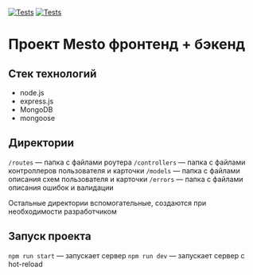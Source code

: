 [![Tests](https://github.com/yandex-praktikum/express-mesto-gha/actions/workflows/tests-13-sprint.yml/badge.svg)](https://github.com/HannahStarling/express-mesto-gha/actions/workflows/tests-13-sprint.yml) [![Tests](https://github.com/yandex-praktikum/express-mesto-gha/actions/workflows/tests-14-sprint.yml/badge.svg)](https://github.com/HannahStarling/express-mesto-gha/actions/workflows/tests-14-sprint.yml)

# Проект Mesto фронтенд + бэкенд

## Стек технологий

- node.js
- express.js
- MongoDB
- mongoose

## Директории

`/routes` — папка с файлами роутера
`/controllers` — папка с файлами контроллеров пользователя и карточки
`/models` — папка с файлами описания схем пользователя и карточки
`/errors` — папка с файлами описания ошибок и валидации

Остальные директории вспомогательные, создаются при необходимости разработчиком

## Запуск проекта

`npm run start` — запускает сервер
`npm run dev` — запускает сервер с hot-reload
